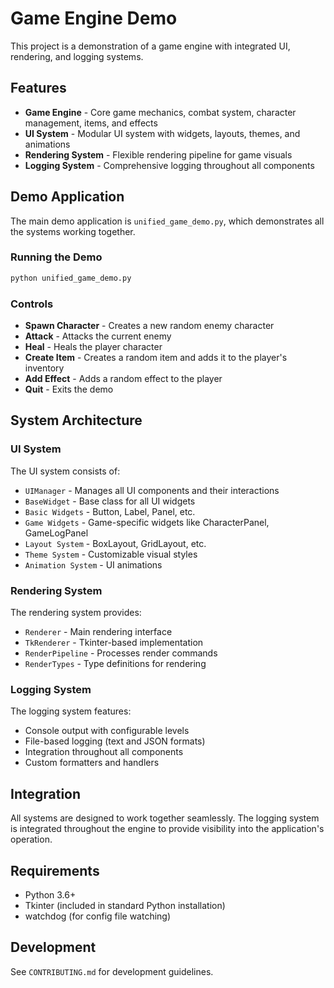 # Game Engine Demo

This project is a demonstration of a game engine with integrated UI, rendering, and logging systems.

## Features

- **Game Engine** - Core game mechanics, combat system, character management, items, and effects
- **UI System** - Modular UI system with widgets, layouts, themes, and animations
- **Rendering System** - Flexible rendering pipeline for game visuals
- **Logging System** - Comprehensive logging throughout all components

## Demo Application

The main demo application is `unified_game_demo.py`, which demonstrates all the systems working together.

### Running the Demo

```bash
python unified_game_demo.py
```

### Controls

- **Spawn Character** - Creates a new random enemy character
- **Attack** - Attacks the current enemy
- **Heal** - Heals the player character
- **Create Item** - Creates a random item and adds it to the player's inventory
- **Add Effect** - Adds a random effect to the player
- **Quit** - Exits the demo

## System Architecture

### UI System

The UI system consists of:

- `UIManager` - Manages all UI components and their interactions
- `BaseWidget` - Base class for all UI widgets
- `Basic Widgets` - Button, Label, Panel, etc.
- `Game Widgets` - Game-specific widgets like CharacterPanel, GameLogPanel
- `Layout System` - BoxLayout, GridLayout, etc.
- `Theme System` - Customizable visual styles
- `Animation System` - UI animations

### Rendering System

The rendering system provides:

- `Renderer` - Main rendering interface
- `TkRenderer` - Tkinter-based implementation
- `RenderPipeline` - Processes render commands
- `RenderTypes` - Type definitions for rendering

### Logging System

The logging system features:

- Console output with configurable levels
- File-based logging (text and JSON formats)
- Integration throughout all components
- Custom formatters and handlers

## Integration

All systems are designed to work together seamlessly. The logging system is integrated throughout the engine to provide visibility into the application's operation.

## Requirements

- Python 3.6+
- Tkinter (included in standard Python installation)
- watchdog (for config file watching)

## Development

See `CONTRIBUTING.md` for development guidelines.
